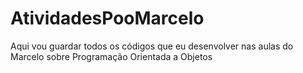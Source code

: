 # AtividadesPooMarcelo
Aqui vou guardar todos os códigos que eu desenvolver nas aulas do Marcelo sobre Programação Orientada a Objetos
